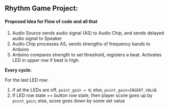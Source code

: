 ## Rhythm Game Project:


#### Proposed Idea for Flow of code and all that

1. Audio Source sends audio signal (AS) to Audio Chip, and sends delayed audio signal to Speaker
2. Audio Chip processes AS, sends strengths of frequency bands to Arduino
3. Arduino compares strength to set threshold, registers a beat. Activates LED in upper row if beat is high. 

**Every cycle:**

For the last LED row:

1. If all the LEDs are off, ``point_gain = 0``; else, ``point_gain=INSERT_VALUE``
2. If LED row state == button row state, then player score goes up by ``point_gain``; else, score goes down by some set value


